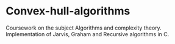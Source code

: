 # Convex-hull-algorithms
Coursework on the subject Algorithms and complexity theory. Implementation of Jarvis, Graham and Recursive algorithms in C.

